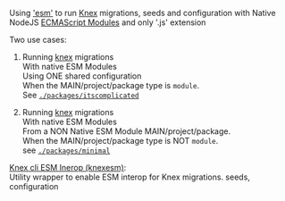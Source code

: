 Using ['esm'](3) to run [Knex](1) migrations, seeds and configuration with Native NodeJS [ECMAScript Modules](2) and only '.js' extension

Two use cases:

1. Running [knex](1) migrations  
   With native ESM Modules  
   Using ONE shared configuration  
   When the MAIN/project/package type is `module`.  
   See [`./packages/itscomplicated`](./packages/itscomplicated/readme.md)

2. Running [knex](4) migrations  
   With native ESM Modules  
   From a NON Native ESM Module MAIN/project/package.  
   When the MAIN/project/package type is NOT `module`.  
   see [`./packages/minimal`](./packages/minimal/readme.md)

[Knex cli ESM Inerop (knexesm)](.packages/knex-cli):  
   Utility wrapper to enable ESM interop for Knex migrations. seeds, configuration

[1]: https://github.com/knex/knex
[2]: https://nodejs.org/docs/latest-v13.x/api/esm.html
[3]: https://github.com/standard-things/esm
